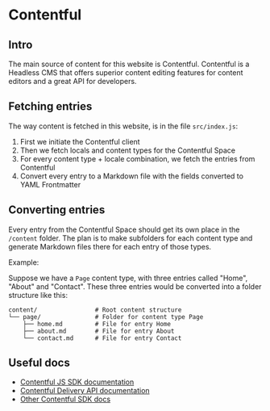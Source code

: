# Contentful

## Intro

The main source of content for this website is Contentful. Contentful is a Headless CMS that offers superior content editing features for content editors and a great API for developers.

## Fetching entries

The way content is fetched in this website, is in the file `src/index.js`:

1. First we initiate the Contentful client
2. Then we fetch locals and content types for the Contentful Space
3. For every content type + locale combination, we fetch the entries from Contentful
4. Convert every entry to a Markdown file with the fields converted to YAML Frontmatter

## Converting entries

Every entry from the Contentful Space should get its own place in the `/content` folder. The plan is to make subfolders for each content type and generate Markdown files there for each entry of those types.

Example:

Suppose we have a `Page` content type, with three entries called "Home", "About" and "Contact". These three entries would be converted into a folder structure like this:

```
content/                # Root content structure
└── page/               # Folder for content type Page
    ├── home.md         # File for entry Home
    ├── about.md        # File for entry About
    └── contact.md      # File for entry Contact
```

## Useful docs

- [Contentful JS SDK documentation](https://contentful.github.io/contentful.js/contentful/7.9.1/index.html)
- [Contentful Delivery API documentation](https://www.contentful.com/developers/docs/references/content-delivery-api/)
- [Other Contentful SDK docs](https://www.contentful.com/developers/docs/javascript/sdks/)
